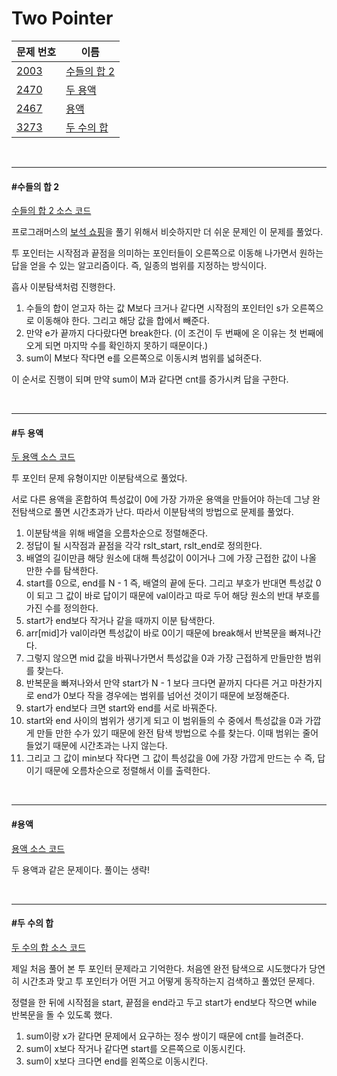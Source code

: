 # Two Pointer

| 문제 번호                                    | 이름                                         |
| -------------------------------------------- | -------------------------------------------- |
| [2003](https://www.acmicpc.net/problem/2003) | [수들의 합 2](#수들의-합-2)                  |
| [2470](https://www.acmicpc.net/problem/2470) | [두 용액](#두-용액)                          |
| [2467](https://www.acmicpc.net/problem/2467) | [용액](https://www.acmicpc.net/problem/2467) |
| [3273](https://www.acmicpc.net/problem/3273) | [두 수의 합](#두-수의-합)                    |

<br>

<hr>

#### #수들의 합 2

[수들의 합 2 소스 코드](https://github.com/hjyeon-n/Algorithm_study/blob/master/BOJ/2021.02/Solution_2003.java)

프로그래머스의 [보석 쇼핑](https://github.com/hjyeon-n/Algorithm_study/blob/master/Problem%20Solving/2021.02/Programmers.md#%EB%B3%B4%EC%84%9D-%EC%87%BC%ED%95%91)을 풀기 위해서 비슷하지만 더 쉬운 문제인 이 문제를 풀었다.

투 포인터는 시작점과 끝점을 의미하는 포인터들이 오른쪽으로 이동해 나가면서 원하는 답을 얻을 수 있는 알고리즘이다.  즉, 일종의 범위를 지정하는 방식이다.

흡사 이분탐색처럼 진행한다.

1. 수들의 합이 얻고자 하는 값 M보다 크거나 같다면 시작점의 포인터인 s가 오른쪽으로 이동해야 한다. 그리고 해당 값을 합에서 빼준다.
2. 만약 e가 끝까지 다다랐다면 break한다. (이 조건이 두 번째에 온 이유는 첫 번째에 오게 되면 마지막 수를 확인하지 못하기 때문이다.)
3. sum이 M보다 작다면 e를 오른쪽으로 이동시켜 범위를 넓혀준다.

이 순서로 진행이 되며 만약 sum이 M과 같다면 cnt를 증가시켜 답을 구한다.

<br>

<hr>

#### #두 용액

[두 용액 소스 코드](https://github.com/hjyeon-n/Algorithm_study/blob/master/BOJ/2021.02/Solution_2470.java)

투 포인터 문제 유형이지만 이분탐색으로 풀었다.

서로 다른 용액을 혼합하여 특성값이 0에 가장 가까운 용액을 만들어야 하는데 그냥 완전탐색으로 풀면 시간초과가 난다. 따라서 이분탐색의 방법으로 문제를 풀었다.

1. 이분탐색을 위해 배열을 오름차순으로 정렬해준다.
2. 정답이 될 시작점과 끝점을 각각 rslt_start, rslt_end로 정의한다.
3. 배열의 길이만큼 해당 원소에 대해 특성값이 0이거나 그에 가장 근접한 값이 나올 만한 수를 탐색한다.
4. start를 0으로, end를 N - 1 즉, 배열의 끝에 둔다. 그리고 부호가 반대면 특성값 0이 되고 그 값이 바로 답이기 때문에 val이라고 따로 두어 해당 원소의 반대 부호를 가진 수를 정의한다.
5. start가 end보다 작거나 같을 때까지 이분 탐색한다.
6. arr[mid]가 val이라면 특성값이 바로 0이기 때문에 break해서 반복문을 빠져나간다.
7. 그렇지 않으면 mid 값을 바꿔나가면서 특성값을 0과 가장 근접하게 만들만한 범위를 찾는다.
8. 반복문을 빠져나와서 만약 start가 N - 1 보다 크다면 끝까지 다다른 거고 마찬가지로 end가 0보다 작을 경우에는 범위를 넘어선 것이기 때문에 보정해준다.
9. start가 end보다 크면 start와 end를 서로 바꿔준다.
10. start와 end 사이의 범위가 생기게 되고 이 범위들의 수 중에서 특성값을 0과 가깝게 만들 만한 수가 있기 때문에 완전 탐색 방법으로 수를 찾는다. 이때 범위는 줄어들었기 때문에 시간초과는 나지 않는다.
11. 그리고 그 값이 min보다 작다면 그 값이 특성값을 0에 가장 가깝게 만드는 수 즉, 답이기 때문에 오름차순으로 정렬해서 이를 출력한다.

<br>

<hr>

#### #용액

[용액 소스 코드](https://github.com/hjyeon-n/Algorithm_study/blob/master/BOJ/2021.02/Solution_2467.java)

두 용액과 같은 문제이다. 풀이는 생략!

<br>

<hr>

#### #두 수의 합

[두 수의 합 소스 코드](https://github.com/hjyeon-n/Algorithm_study/blob/master/BOJ/2021.02/Solution_3273.java)

제일 처음 풀어 본 투 포인터 문제라고 기억한다. 처음엔 완전 탐색으로 시도했다가 당연히 시간초과 맞고 투 포인터가 어떤 거고 어떻게 동작하는지 검색하고 풀었던 문제다. 

정렬을 한 뒤에 시작점을 start, 끝점을 end라고 두고 start가 end보다 작으면 while 반복문을 돌 수 있도록 했다.

1. sum이랑 x가 같다면 문제에서 요구하는 정수 쌍이기 때문에 cnt를 늘려준다.
2. sum이 x보다 작거나 같다면 start를 오른쪽으로 이동시킨다.
3. sum이 x보다 크다면 end를 왼쪽으로 이동시킨다.